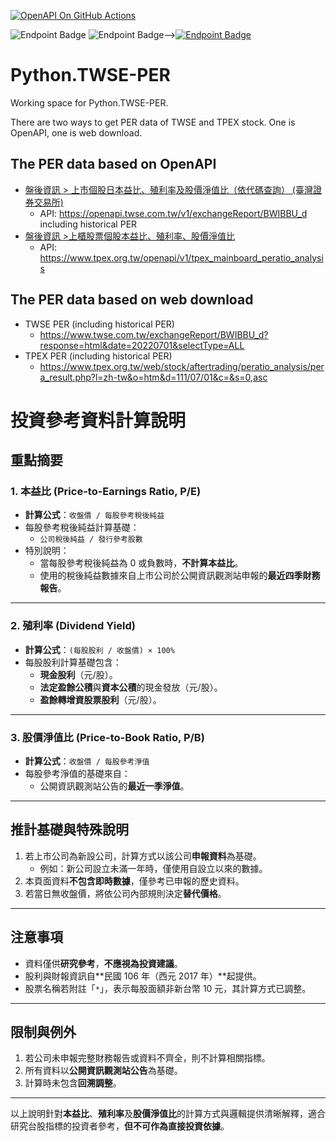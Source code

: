 [![OpenAPI On GitHub Actions](https://github.com/wenchiehlee/Python-Actions.PER/actions/workflows/Actions.yaml/badge.svg)](https://github.com/wenchiehlee/Python-Actions.PER/actions/workflows/Actions.yaml)

![Endpoint Badge](https://img.shields.io/endpoint?url=https://raw.githubusercontent.com/wenchiehlee/Python.TWSE-PER/main/TWSE.json)
![Endpoint Badge](https://img.shields.io/endpoint?url=https://raw.githubusercontent.com/wenchiehlee/Python.TWSE-PER/main/TPEX.json)⟶[![Endpoint Badge](https://img.shields.io/endpoint?url=https://raw.githubusercontent.com/wenchiehlee/Python.TWSE-PER/main/TWSE_TPEX.json)](TWSE_TPEX.csv)

# Python.TWSE-PER
Working space for Python.TWSE-PER. 

There are two ways to get PER data of TWSE and TPEX stock. One is OpenAPI, one is web download.
## The PER data based on OpenAPI
  * [盤後資訊 > 上市個股日本益比、殖利率及股價淨值比（依代碼查詢） (臺灣證券交易所)](https://data.gov.tw/dataset/11547)
      *  API: https://openapi.twse.com.tw/v1/exchangeReport/BWIBBU_d including historical PER
  * [盤後資訊 >上櫃股票個股本益比、殖利率、股價淨值比](https://data.gov.tw/dataset/11373)
      *  API: https://www.tpex.org.tw/openapi/v1/tpex_mainboard_peratio_analysis 

## The PER data based on web download
  * TWSE PER (including historical PER)
    * https://www.twse.com.tw/exchangeReport/BWIBBU_d?response=html&date=20220701&selectType=ALL
  * TPEX PER (including historical PER)
    * https://www.tpex.org.tw/web/stock/aftertrading/peratio_analysis/pera_result.php?l=zh-tw&o=htm&d=111/07/01&c=&s=0,asc

# 投資參考資料計算說明

## 重點摘要

### 1. **本益比 (Price-to-Earnings Ratio, P/E)**
- **計算公式**：`收盤價 / 每股參考稅後純益`
- 每股參考稅後純益計算基礎：
  - `公司稅後純益 / 發行參考股數`
- 特別說明：
  - 當每股參考稅後純益為 0 或負數時，**不計算本益比**。
  - 使用的稅後純益數據來自上市公司於公開資訊觀測站申報的**最近四季財務報告**。

---

### 2. **殖利率 (Dividend Yield)**
- **計算公式**：`(每股股利 / 收盤價) × 100%`
- 每股股利計算基礎包含：
  - **現金股利**（元/股）。
  - **法定盈餘公積**與**資本公積**的現金發放（元/股）。
  - **盈餘轉增資股票股利**（元/股）。

---

### 3. **股價淨值比 (Price-to-Book Ratio, P/B)**
- **計算公式**：`收盤價 / 每股參考淨值`
- 每股參考淨值的基礎來自：
  - 公開資訊觀測站公告的**最近一季淨值**。

---

## 推計基礎與特殊說明
1. 若上市公司為新設公司，計算方式以該公司**申報資料**為基礎。
   - 例如：新公司設立未滿一年時，僅使用自設立以來的數據。
2. 本頁面資料**不包含即時數據**，僅參考已申報的歷史資料。
3. 若當日無收盤價，將依公司內部規則決定**替代價格**。

---

## 注意事項
- 資料僅供**研究參考**，**不應視為投資建議**。
- 股利與財報資訊自**民國 106 年（西元 2017 年）**起提供。
- 股票名稱若附註「`*`」，表示每股面額非新台幣 10 元，其計算方式已調整。

---

## 限制與例外
1. 若公司未申報完整財務報告或資料不齊全，則不計算相關指標。
2. 所有資料以**公開資訊觀測站公告**為基礎。
3. 計算時未包含**回溯調整**。

---

以上說明針對**本益比**、**殖利率**及**股價淨值比**的計算方式與邏輯提供清晰解釋，適合研究台股指標的投資者參考，**但不可作為直接投資依據**。
